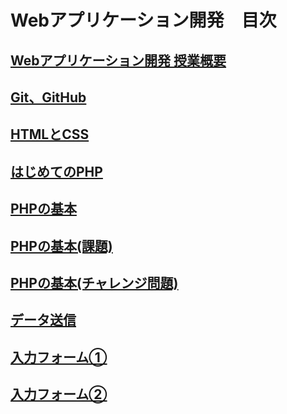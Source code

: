 # Webアプリケーション開発　目次

## [Webアプリケーション開発 授業概要](./orientation/README.md)

## [Git、GitHub](./git/README.md)

## [HTMLとCSS](./htmlcss/README.md)

## [はじめてのPHP](./firstphp/README.md)

## [PHPの基本](./basicphp/README.md)

## [PHPの基本(課題)](./basicphp-kadai/README.md)

## [PHPの基本(チャレンジ問題)](./basicphp-challenge/README.md)

## [データ送信](./http-get/README.md)

## [入力フォーム①](./http-post-i/README.md)

## [入力フォーム②](./http-post-ii/README.md)

